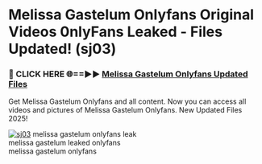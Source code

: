 # Melissa Gastelum Onlyfans Original Videos 0nlyFans Leaked - Files Updated! (sj03)

<h3>🔴 CLICK HERE 🌐==►► <a href="https://tinyurl.com/2jnfzry5" rel="nofollow">Melissa Gastelum Onlyfans Updated Files</a></h3>

Get Melissa Gastelum Onlyfans and all content. Now you can access all videos and pictures of Melissa Gastelum Onlyfans. New Updated Files 2025!

[![sj03](https://i.imgur.com/GyGTBgg.gif)](https://tinyurl.com/2jnfzry5)
melissa gastelum onlyfans leak<br>
melissa gastelum leaked onlyfans<br>
melissa gastelum onlyfans